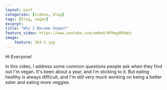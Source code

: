 ```yaml
---
layout: post
categories: [videos, blog]
tags: [blog, vegan]
excerpt: 
title: "Why I Became Vegan?"
feature_video: https://www.youtube.com/embed/0FHmg6R9qKs
image:
    feature: 303-1.jpg
---
```


Hi Everyone!

In this video, I address some common questions people ask when they find out I'm vegan.  It's been about a year, and I'm sticking to it.  But eating healthy is always difficult, and I'm still very much working on being a better eater and eating more veggies.  







